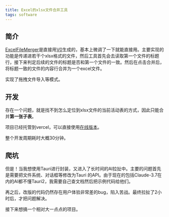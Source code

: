 ```yaml
---
title: Excel的xlsx文件合并工具
tags: software
---
```


## 简介

[ExcelFileMerger](https://github.com/pzweuj/ExcelFileMerger)是直接用[V0](https://v0.dev/)生成的，基本上微调了一下就能直接用。主要实现的功能是传递进若干个xlsx格式的文件，然后工具首先会去读取第一个文件的标题行，接下来判定后续的文件的标题是否和第一个文件的一致。然后在点击合并后，将标题一致的文件的内容行合并为一个excel文件。

实现了拖拽文件导入等模式。


## 开发

存在一个问题，就是找不到怎么定位到xlsx文件的当前活动表的方式，因此只能合并**第一张子表**。

项目已经托管到vercel，可以直接使用[在线版本](https://excel-file-merger.vercel.app/)。

整个开发周期耗时大概30分钟。


## 爬坑

但是！当我想使用Tauri进行封装，又进入了长时间的AI拉扯中。主要的问题首先是需要把文件系统、对话框等修改为Tauri 的API。由于现在的包括Claude-3.7在内的AI都不懂Tauri2，我需要自己查文档然后把示例代码给他们。

再之后，改版的代码仍然存在用户体验非常差的bug，陷入苦战。最终拉扯了2小时后，才把问题解决。

接下来想搞一个相对大一点点的项目。
